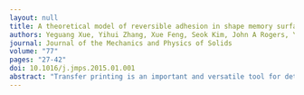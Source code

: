 ```yaml
---
layout: null
title: A theoretical model of reversible adhesion in shape memory surface relief structures and its application in transfer printing
authors: Yeguang Xue, Yihui Zhang, Xue Feng, Seok Kim, John A Rogers, Yonggang Huang
journal: Journal of the Mechanics and Physics of Solids
volume: "77"
pages: "27-42"
doi: 10.1016/j.jmps.2015.01.001
abstract: "Transfer printing is an important and versatile tool for deterministic assembly and integration of micro/nanomaterials on unusual substrates, with promising applications in fabrication of stretchable and flexible electronics. The shape memory polymers (SMP) with triangular surface relief structures are introduced to achieve large, reversible adhesion, thereby with potential applications in temperature-controlled transfer printing. An analytic model is established, and it identifies two mechanisms to increase the adhesion: (1) transition of contact mode from the triangular to trapezoidal configurations, and (2) explicit enhancement in the contact area. The surface relief structures are optimized to achieve reversible adhesion and transfer printing. The theoretical model and results presented can be exploited as design guidelines for future applications of SMP in reversible adhesion and stretchable electronics."
---
```

